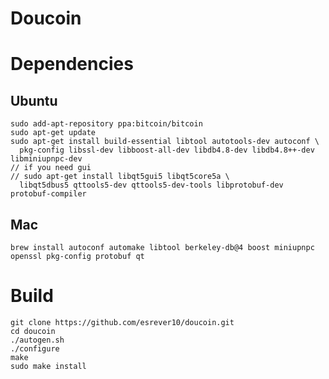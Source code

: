 Doucoin
=====================================
# Dependencies

## Ubuntu
```
sudo add-apt-repository ppa:bitcoin/bitcoin
sudo apt-get update
sudo apt-get install build-essential libtool autotools-dev autoconf \
  pkg-config libssl-dev libboost-all-dev libdb4.8-dev libdb4.8++-dev libminiupnpc-dev
// if you need gui
// sudo apt-get install libqt5gui5 libqt5core5a \
  libqt5dbus5 qttools5-dev qttools5-dev-tools libprotobuf-dev protobuf-compiler
```
## Mac
```
brew install autoconf automake libtool berkeley-db@4 boost miniupnpc openssl pkg-config protobuf qt
```
# Build
```
git clone https://github.com/esrever10/doucoin.git
cd doucoin
./autogen.sh
./configure
make
sudo make install
```
